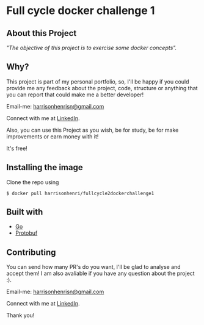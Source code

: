 # Full cycle docker challenge 1

## About this Project

_"The objective of this project is to exercise some docker concepts"._

## Why?

This project is part of my personal portfolio, so, I'll be happy if you could provide me any feedback about the project, code, structure or anything that you can report that could make me a better developer!

Email-me: harrisonhenrisn@gmail.com

Connect with me at [LinkedIn](https://linkedin.com/in/harrison-henri-dos-santos-nascimento).

Also, you can use this Project as you wish, be for study, be for make improvements or earn money with it!

It's free!

## Installing the image

Clone the repo using

```
$ docker pull harrisonhenri/fullcycle2dockerchallenge1
```

## Built with

- [Go](https://go.dev/)
- [Protobuf](https://developers.google.com/protocol-buffers/docs/gotutorial)

## Contributing

You can send how many PR's do you want, I'll be glad to analyse and accept them! I am also avaliable if you have any question about the project :).

Email-me: harrisonhenrisn@gmail.com

Connect with me at [LinkedIn](https://linkedin.com/in/harrison-henri-dos-santos-nascimento-a6ba33112).

Thank you!